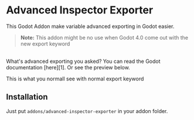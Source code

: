 Advanced Inspector Exporter
===========================
This Godot Addon make variable advanced exporting in Godot easier.

> **Note:** This addon might be no use when Godot 4.0 come out with the new export keyword

<br>
What's advanced exporting you asked?
You can read the Godot documentation [here][1]. Or see the preview below.

This is what you normall see with normal export keyword

## Installation
Just put `addons/advanced-inspector-exporter` in your addon folder.

[1]: <https://docs.godotengine.org/en/stable/tutorials/scripting/gdscript/gdscript_exports.html#advanced-exports> "Godot Documentation for Advance Exporter"
